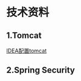 # 技术资料


## 1.Tomcat

[IDEA配置tomcat](https://blog.csdn.net/kinbridge/article/details/81608700)



## 2.Spring Security

